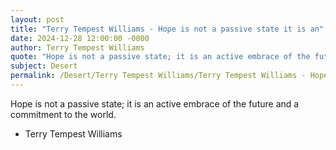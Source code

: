 ```yaml
---
layout: post
title: "Terry Tempest Williams - Hope is not a passive state it is an"
date: 2024-12-28 12:00:00 -0000
author: Terry Tempest Williams
quote: "Hope is not a passive state; it is an active embrace of the future and a commitment to the world."
subject: Desert
permalink: /Desert/Terry Tempest Williams/Terry Tempest Williams - Hope is not a passive state it is an
---
```


Hope is not a passive state; it is an active embrace of the future and a commitment to the world.

- Terry Tempest Williams
